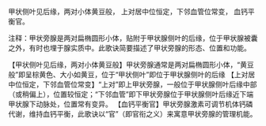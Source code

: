 甲状侧叶见后缘，两对小体黄豆般，
上对居中位恒定，下邻血管位常变，
血钙平衡官。

注释：甲状旁腺是两对扁椭圆形小体，贴附于甲状腺侧叶的后缘，位于甲状腺被囊之外，有时也埋于腺实质中。此歌诀简要描述了甲状旁腺的形态、位置和功能。

【甲状侧叶见后缘，两对小体黄豆般】甲状旁腺通常是两对扁椭圆形小体，“黄豆般”即呈棕黄色、大小如黄豆，位于“甲状侧叶”即位于甲状腺侧叶的后缘
【上对居中位恒定，下邻血管位常变】“上对”即上甲状旁腺，一般位于甲状腺侧叶后缘中部（或稍偏上），位置较恒定；“下邻血管”即下甲状旁腺位于甲状腺侧叶后缘近下端甲状腺下动脉处，位置常有变异。
【血钙平衡官】甲状旁腺激素可调节机体钙磷代谢，维持血钙平衡，此歌诀以“官”（即官衔之义）来寓意甲状旁腺的管理机能。